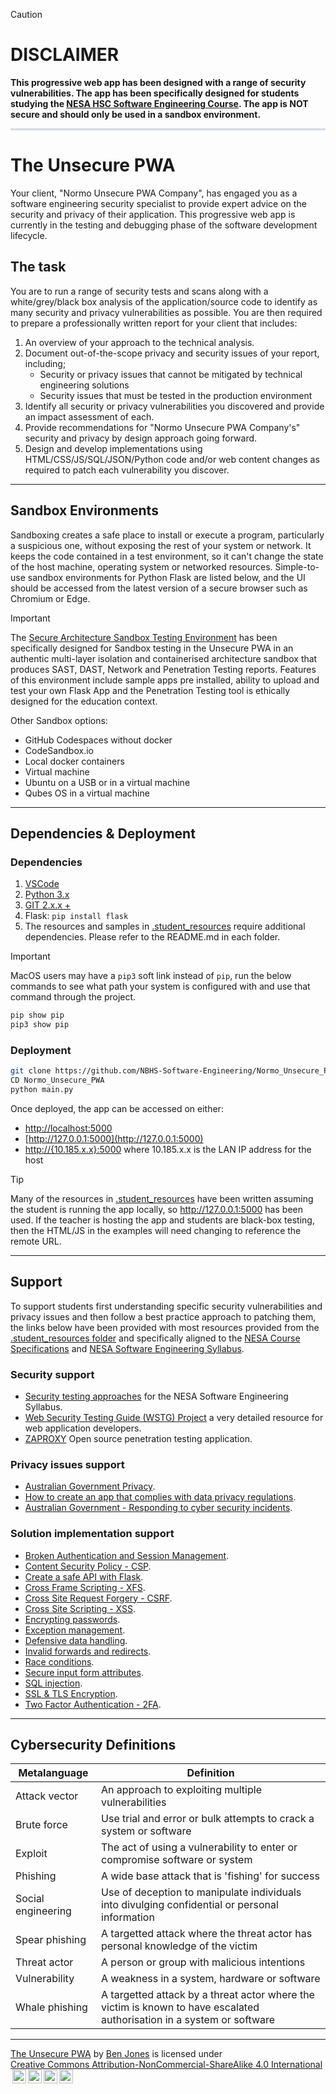 > [!Caution]
>
> # DISCLAIMER
>
> **This progressive web app has been designed with a range of security vulnerabilities. The app has been specifically designed for students studying the [NESA HSC Software Engineering Course](https://curriculum.nsw.edu.au/learning-areas/tas/software-engineering-11-12-2022/content/n12/fa039e749d). The app is NOT secure and should only be used in a sandbox environment.**

<hr style="border: 0.1rem solid #d1d9e0;background:#d1d9e0"/>

# The Unsecure PWA

Your client, "Normo Unsecure PWA Company", has engaged you as a software engineering security specialist to provide expert advice on the security and privacy of their application. This progressive web app is currently in the testing and debugging phase of the software development lifecycle.

## The task

You are to run a range of security tests and scans along with a white/grey/black box analysis of the application/source code to identify as many security and privacy vulnerabilities as possible. You are then required to prepare a professionally written report for your client that includes:

1. An overview of your approach to the technical analysis.
2. Document out-of-the-scope privacy and security issues of your report, including;
   - Security or privacy issues that cannot be mitigated by technical engineering solutions
   - Security issues that must be tested in the production environment
3. Identify all security or privacy vulnerabilities you discovered and provide an impact assessment of each.
4. Provide recommendations for "Normo Unsecure PWA Company's" security and privacy by design approach going forward.
5. Design and develop implementations using HTML/CSS/JS/SQL/JSON/Python code and/or web content changes as required to patch each vulnerability you discover.

---

## Sandbox Environments

Sandboxing creates a safe place to install or execute a program, particularly a suspicious one, without exposing the rest of your system or network. It keeps the code contained in a test environment, so it can't change the state of the host machine, operating system or networked resources. Simple-to-use sandbox environments for Python Flask are listed below, and the UI should be accessed from the latest version of a secure browser such as Chromium or Edge.

> [!IMPORTANT]
> The [Secure Architecture Sandbox Testing Environment](https://github.com/TempeHS/Secure_Architecture_Sandbox_Testing_Environment) has been specifically designed for Sandbox testing in the Unsecure PWA in an authentic multi-layer isolation and containerised architecture sandbox that produces SAST, DAST, Network and Penetration Testing reports. Features of this environment include sample apps pre installed, ability to upload and test your own Flask App and the Penetration Testing tool is ethically designed for the education context.

Other Sandbox options:

- GitHub Codespaces without docker
- CodeSandbox.io
- Local docker containers
- Virtual machine
- Ubuntu on a USB or in a virtual machine
- Qubes OS in a virtual machine


---

## Dependencies & Deployment

### Dependencies

1. [VSCode](https://code.visualstudio.com/download)
2. [Python 3.x](https://www.python.org/downloads/)
3. [GIT 2.x.x +](https://git-scm.com/downloads)
4. Flask: `pip install flask`
5. The resources and samples in [.student_resources](.student_resources/) require additional dependencies. Please refer to the README.md in each folder.

> [!Important]
> MacOS users may have a `pip3` soft link instead of `pip`, run the below commands to see what path your system is configured with and use that command through the project.
>
> ```bash
> pip show pip
> pip3 show pip
> ```

### Deployment

```bash
git clone https://github.com/NBHS-Software-Engineering/Normo_Unsecure_PWA.git
CD Normo_Unsecure_PWA
python main.py
```

Once deployed, the app can be accessed on either:

- [http://localhost:5000](http://localhost:5000)
- [http://127.0.0.1:5000](http://127.0.0.1:5000)
- [http://{10.185.x.x}:5000](http://10.185.0.0:5000) where 10.185.x.x is the LAN IP address for the host

> [!Tip]
> Many of the resources in [.student_resources](.student_resources/) have been written assuming the student is running the app locally, so http://127.0.0.1:5000 has been used. If the teacher is hosting the app and students are black-box testing, then the HTML/JS in the examples will need changing to reference the remote URL.

---

## Support

To support students first understanding specific security vulnerabilities and privacy issues and then follow a best practice approach to patching them, the links below have been provided with most resources provided from the [.student_resources folder](.student_resources) and specifically aligned to the [NESA Course Specifications](https://library.curriculum.nsw.edu.au/341419dc-8ec2-0289-7225-6db7f2d751ef/94e1eb0a-0df7-4dbe-9b72-5d5e0d17143a/software-engineering-11-12-higher-school-certificate-course-specifications.PDF) and [NESA Software Engineering Syllabus](https://curriculum.nsw.edu.au/learning-areas/tas/software-engineering-11-12-2022/content/n12/fa039e749d).

### Security support

- [Security testing approaches](.student_resources/security_testing_approaches/README.md) for the NESA Software Engineering Syllabus.
- [Web Security Testing Guide \(WSTG\) Project](https://owasp.org/www-project-web-security-testing-guide/v42/) a very detailed resource for web application developers.
- [ZAPROXY](https://www.zaproxy.org/) Open source penetration testing application.

### Privacy issues support

- [Australian Government Privacy](https://www.ag.gov.au/rights-and-protections/privacy).
- [How to create an app that complies with data privacy regulations](https://moldstud.com/articles/p-how-to-create-an-app-that-complies-with-data-privacy-regulations).
- [Australian Government - Responding to cyber security incidents](https://www.cyber.gov.au/resources-business-and-government/essential-cyber-security/ism/cyber-security-guidelines/guidelines-cyber-security-incidents).

### Solution implementation support

- [Broken Authentication and Session Management](.student_resources/broken_authentication_and_session_management/README.md).
- [Content Security Policy - CSP](.student_resources/content_security_policy/README.md).
- [Create a safe API with Flask](.student_resources/flask_safe_API/README.md).
- [Cross Frame Scripting - XFS](.student_resources/XFS/README.md).
- [Cross Site Request Forgery - CSRF](.student_resources/CSRF/README.md).
- [Cross Site Scripting - XSS](.student_resources/XSS/README.md).
- [Encrypting passwords](.student_resources/encrypting_passwords/README.md).
- [Exception management](.student_resources/defensive_data_handling/README.md#exception-handling).
- [Defensive data handling](.student_resources/defensive_data_handling/README.md).
- [Invalid forwards and redirects](.student_resources/invalid_forwards_and_redirects/README.md).
- [Race conditions](.student_resources/race_conditions).
- [Secure input form attributes](.student_resources/secure_form_attributes/README.md).
- [SQL injection](.student_resources/SQL_Injection/README.md).
- [SSL & TLS Encryption](.student_resources/SSL_TLS_Encryption/README.md).
- [Two Factor Authentication - 2FA](.student_resources/two_factor_authentication/README.md).

---

## Cybersecurity Definitions

| Metalanguage       | Definition                                                                                                             |
| ------------------ | ---------------------------------------------------------------------------------------------------------------------- |
| Attack vector      | An approach to exploiting multiple vulnerabilities                                                                     |
| Brute force        | Use trial and error or bulk attempts to crack a system or software                                                     |
| Exploit            | The act of using a vulnerability to enter or compromise software or system                                             |
| Phishing           | A wide base attack that is 'fishing' for success                                                                       |
| Social engineering | Use of deception to manipulate individuals into divulging confidential or personal information                         |
| Spear phishing     | A targetted attack where the threat actor has personal knowledge of the victim                                         |
| Threat actor       | A person or group with malicious intentions                                                                            |
| Vulnerability      | A weakness in a system, hardware or software                                                                           |
| Whale phishing     | A targetted attack by a threat actor where the victim is known to have escalated authorisation in a system or software |

---

<p xmlns:cc="http://creativecommons.org/ns#" xmlns:dct="http://purl.org/dc/terms/"><a property="dct:title" rel="cc:attributionURL" href="https://github.com/TempeHS/The_Unsecure_PWA">The Unsecure PWA</a> by <a rel="cc:attributionURL dct:creator" property="cc:attributionName" href="https://github.com/benpaddlejones">Ben Jones</a> is licensed under <a href="https://creativecommons.org/licenses/by-nc-sa/4.0/?ref=chooser-v1" target="_blank" rel="license noopener noreferrer" style="display:inline-block;">Creative Commons Attribution-NonCommercial-ShareAlike 4.0 International<img style="height:22px!important;margin-left:3px;vertical-align:text-bottom;" src="https://mirrors.creativecommons.org/presskit/icons/cc.svg?ref=chooser-v1" alt=""><img style="height:22px!important;margin-left:3px;vertical-align:text-bottom;" src="https://mirrors.creativecommons.org/presskit/icons/by.svg?ref=chooser-v1" alt=""><img style="height:22px!important;margin-left:3px;vertical-align:text-bottom;" src="https://mirrors.creativecommons.org/presskit/icons/nc.svg?ref=chooser-v1" alt=""><img style="height:22px!important;margin-left:3px;vertical-align:text-bottom;" src="https://mirrors.creativecommons.org/presskit/icons/sa.svg?ref=chooser-v1" alt=""></a></p>
